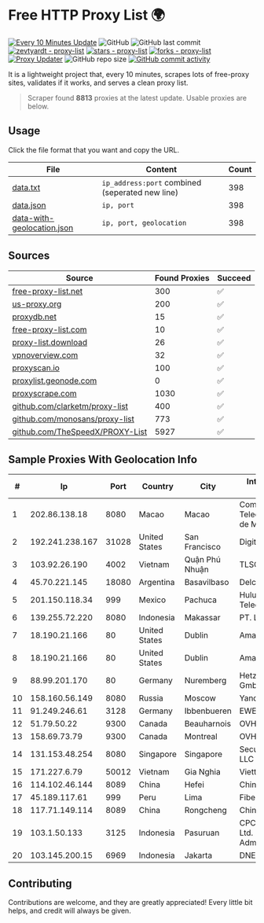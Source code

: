 
# Free HTTP Proxy List 🌍

[![Every 10 Minutes Update](https://github.com/mertguvencli/http-proxy-list/actions/workflows/main.yml/badge.svg?branch=main)](https://github.com/mertguvencli/http-proxy-list/actions/workflows/main.yml)
![GitHub](https://img.shields.io/github/license/mertguvencli/http-proxy-list)
![GitHub last commit](https://img.shields.io/github/last-commit/mertguvencli/http-proxy-list)
[![zevtyardt - proxy-list](https://img.shields.io/static/v1?label=zevtyardt&message=proxy-list&color=blue&logo=github)](https://github.com/zevtyardt/proxy-list "Go to GitHub repo")
[![stars - proxy-list](https://img.shields.io/github/stars/zevtyardt/proxy-list?style=social)](https://github.com/zevtyardt/proxy-list)
[![forks - proxy-list](https://img.shields.io/github/forks/zevtyardt/proxy-list?style=social)](https://github.com/zevtyardt/proxy-list)
[![Proxy Updater](https://github.com/zevtyardt/proxy-list/workflows/Proxy%20Updater/badge.svg)](https://github.com/zevtyardt/proxy-list/actions?query=workflow:"Proxy+Updater")
![GitHub repo size](https://img.shields.io/github/repo-size/zevtyardt/proxy-list)
[![GitHub commit activity](https://img.shields.io/github/commit-activity/m/zevtyardt/proxy-list?logo=commits)](https://github.com/zevtyardt/proxy-list/commits/main)

It is a lightweight project that, every 10 minutes, scrapes lots of free-proxy sites, validates if it works, and serves a clean proxy list.

> Scraper found **8813** proxies at the latest update. Usable proxies are below.

## Usage

Click the file format that you want and copy the URL.

|File|Content|Count|
|----|-------|-----|
|[data.txt](https://raw.githubusercontent.com/mertguvencli/http-proxy-list/main/proxy-list/data.txt)|`ip_address:port` combined (seperated new line)|398|
|[data.json](https://raw.githubusercontent.com/mertguvencli/http-proxy-list/main/proxy-list/data.json)|`ip, port`|398|
|[data-with-geolocation.json](https://raw.githubusercontent.com/mertguvencli/http-proxy-list/main/proxy-list/data-with-geolocation.json)|`ip, port, geolocation`|398|

## Sources

|Source|Found Proxies|Succeed|
|------|-------------|-------|
|[free-proxy-list.net](https://free-proxy-list.net)|300|✅|
|[us-proxy.org](https://www.us-proxy.org)|200|✅|
|[proxydb.net](http://proxydb.net)|15|✅|
|[free-proxy-list.com](https://free-proxy-list.com/?page=&port=&type%5B%5D=http&type%5B%5D=https&up_time=0&search=Search)|10|✅|
|[proxy-list.download](https://www.proxy-list.download/HTTP)|26|✅|
|[vpnoverview.com](https://vpnoverview.com/privacy/anonymous-browsing/free-proxy-servers)|32|✅|
|[proxyscan.io](https://www.proxyscan.io)|100|✅|
|[proxylist.geonode.com](https://proxylist.geonode.com/api/proxy-list?limit=300&page=1&sort_by=lastChecked&sort_type=desc&protocols=http,https)|0|✅|
|[proxyscrape.com](https://api.proxyscrape.com/v2/?request=displayproxies&protocol=http&timeout=10000&country=all&ssl=all&anonymity=all)|1030|✅|
|[github.com/clarketm/proxy-list](https://raw.githubusercontent.com/clarketm/proxy-list/master/proxy-list-raw.txt)|400|✅|
|[github.com/monosans/proxy-list](https://raw.githubusercontent.com/monosans/proxy-list/main/proxies/http.txt)|773|✅|
|[github.com/TheSpeedX/PROXY-List](https://raw.githubusercontent.com/TheSpeedX/PROXY-List/master/http.txt)|5927|✅|


## Sample Proxies With Geolocation Info

|#|Ip|Port|Country|City|Internet Service Provider|
|-|--|----|-------|----|-------------------------|
|1|202.86.138.18|8080|Macao|Macao|Companhia de Telecomunicacoes de Macau|
|2|192.241.238.167|31028|United States|San Francisco|DigitalOcean, LLC|
|3|103.92.26.190|4002|Vietnam|Quận Phú Nhuận|TLSOFT|
|4|45.70.221.145|18080|Argentina|Basavilbaso|Delco Imagen S.A.|
|5|201.150.118.34|999|Mexico|Pachuca|Hulux Telecomunicaciones|
|6|139.255.72.220|8080|Indonesia|Makassar|PT. LINKNET|
|7|18.190.21.166|80|United States|Dublin|Amazon.com, Inc.|
|8|18.190.21.166|80|United States|Dublin|Amazon.com, Inc.|
|9|88.99.201.170|80|Germany|Nuremberg|Hetzner Online GmbH|
|10|158.160.56.149|8080|Russia|Moscow|Yandex.Cloud LLC|
|11|91.249.246.61|3128|Germany|Ibbenbueren|EWE TEL GmbH|
|12|51.79.50.22|9300|Canada|Beauharnois|OVH SAS|
|13|158.69.73.79|9300|Canada|Montreal|OVH SAS|
|14|131.153.48.254|8080|Singapore|Singapore|Secured Servers LLC|
|15|171.227.6.79|50012|Vietnam|Gia Nghia|Viettel Corporation|
|16|114.102.46.144|8089|China|Hefei|Chinanet|
|17|45.189.117.61|999|Peru|Lima|Fiber Digital S.R.L|
|18|117.71.149.114|8089|China|Rongcheng|Chinanet|
|19|103.1.50.133|3125|Indonesia|Pasuruan|CPCNet Hong Kong Ltd. - IP Administrator|
|20|103.145.200.15|6969|Indonesia|Jakarta|DNE|



## Contributing

Contributions are welcome, and they are greatly appreciated! Every
little bit helps, and credit will always be given.


